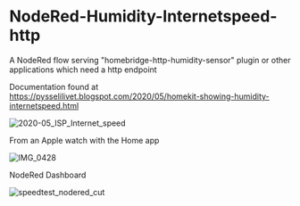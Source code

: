 # NodeRed-Humidity-Internetspeed-http
A NodeRed flow serving "homebridge-http-humidity-sensor" plugin or other applications which need a http endpoint

Documentation found at https://pysselilivet.blogspot.com/2020/05/homekit-showing-humidity-internetspeed.html

![2020-05_ISP_Internet_speed](https://user-images.githubusercontent.com/16189982/81466465-35ccdf00-91d2-11ea-91ca-6e714d84ded8.png)

From an Apple watch with the Home app

![IMG_0428](https://user-images.githubusercontent.com/16189982/81466488-60b73300-91d2-11ea-8e32-6b7a0a09deee.jpeg)

NodeRed Dashboard

![speedtest_nodered_cut](https://user-images.githubusercontent.com/16189982/48918538-85f49c00-ee8d-11e8-8cfd-61faa225c06c.png)


